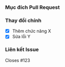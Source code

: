 ### Mục đích Pull Request
<!-- Mô tả ngắn gọn lý do PR này -->

### Thay đổi chính
- [x] Thêm chức năng X
- [x] Sửa lỗi Y

### Liên kết Issue
Closes #123
